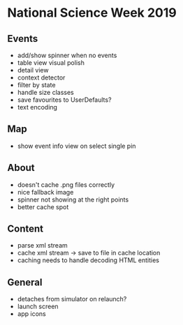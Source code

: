 #  National Science Week 2019

## Events

* add/show spinner when no events
* table view visual polish
* detail view
* context detector
* filter by state
* handle size classes
* save favourites to UserDefaults?
* text encoding

## Map

* show event info view on select single pin

## About

* doesn't cache .png files correctly
* nice fallback image
* spinner not showing at the right points
* better cache spot

## Content

* parse xml stream
* cache xml stream -> save to file in cache location
* caching needs to handle decoding HTML entities

## General

* detaches from simulator on relaunch?
* launch screen
* app icons
